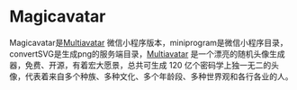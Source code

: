 # Magicavatar #

Magicavatar是[Multiavatar](https://multiavatar.com) 微信小程序版本，miniprogram是微信小程序目录，convertSVG是生成png的服务端目录，[Multiavatar](https://multiavatar.com) 是一个漂亮的随机头像生成器，免费、开源，有着宏大愿景，总共可生成 120 亿个密码学上独一无二的头像，代表着来自多个种族、多种文化、多个年龄段、多种世界观和各行各业的人。